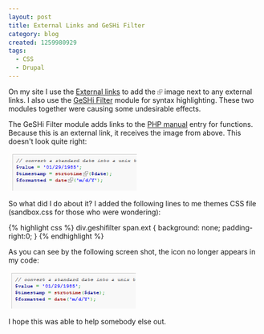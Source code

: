```yaml
---
layout: post
title: External Links and GeSHi Filter
category: blog
created: 1259980929
tags:
  - CSS
  - Drupal
---
```

On my site I use the [External links](http://drupal.org/project/extlink) to add
the ![external link icon](/assets/images/2009/12/extlink.png) image next to any
external links. I also use the
[GeSHi Filter](http://drupal.org/project/geshifilter) module for syntax
highlighting. These two modules together were causing some undesirable effects.

<!--more-->

The GeSHi Filter module adds links to the [PHP manual](http://php.net) entry for
functions. Because this is an external link, it receives the image from above.
This doesn't look quite right:

![GeSHi Filter with external link](/assets/images/2009/12/external-link-geshi-filter.png)

So what did I do about it? I added the following lines to me themes CSS file
(sandbox.css for those who were wondering):

{% highlight css %}
div.geshifilter span.ext {
  background: none;
  padding-right:0;
}
{% endhighlight %}

As you can see by the following screen shot, the icon no longer appears in my
code:

![GeSHi Filter with no icon](/assets/images/2009/12/geshi-filter-clean.png)

I hope this was able to help somebody else out.
